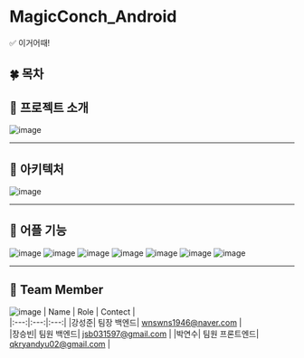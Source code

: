 # MagicConch_Android
✅ 이거어때! 

## 🍀 목차

## 🌴 프로젝트 소개  
![image](https://github.com/A-Magic-Conch/MagicConch_Android/assets/37481441/41041c52-a7ef-4894-9ec8-ce8276805eef)

--------------------------------------------------------------------------------------------------------------------

## 🐸 아키텍처
![image](https://github.com/A-Magic-Conch/MagicConch_Android/assets/37481441/19f90f61-f8b1-4159-a5a9-5bf6f7477a00)

--------------------------------------------------------------------------------------------------------------------
## 🌱 어플 기능 
![image](https://github.com/A-Magic-Conch/MagicConch_Android/assets/37481441/b8e43a0b-fded-4b13-a7c3-c73da402f891)
![image](https://github.com/A-Magic-Conch/MagicConch_Android/assets/37481441/9f9a6f25-ecc1-49bf-b237-8edb544c573a)
![image](https://github.com/A-Magic-Conch/MagicConch_Android/assets/37481441/6ff83741-d456-4588-9549-ef3c6230227c)
![image](https://github.com/A-Magic-Conch/MagicConch_Android/assets/37481441/28f73c2c-6669-4366-aee7-edeecc1e950d)
![image](https://github.com/A-Magic-Conch/MagicConch_Android/assets/37481441/fa1b834c-ed63-45ec-a964-6959d1e73021)
![image](https://github.com/A-Magic-Conch/MagicConch_Android/assets/37481441/d9ec30cb-b976-4af3-82f6-b1211b852daa)
![image](https://github.com/A-Magic-Conch/MagicConch_Android/assets/37481441/af734994-261c-44ed-80d8-c85614efbd8a)

--------------------------------------------------------------------------------------------------------------------

## 🎄 Team Member
![image](https://github.com/A-Magic-Conch/MagicConch_Android/assets/37481441/ced4120f-38c9-4e9a-b903-4dd2e41b5b33)
| Name | Role | Contect |   
|:---:|:---:|:---:| 
|강성준| 팀장 백엔드| wnswns1946@naver.com |  
|장승빈| 팀원 백엔드| jsb031597@gmail.com |
|박연수| 팀원 프론트엔드| qkryandyu02@gmail.com |  


